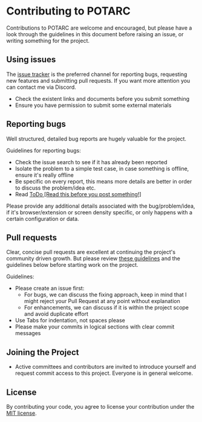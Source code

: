 Contributing to POTARC
======================

Contributions to POTARC are welcome and encouraged, but please have a look through the guidelines in this document before raising an issue, or writing something for the project.


Using issues
------------

The [issue tracker](https://github.com/CHEF-KOCH/Online-Privacy-Test-Resource-List/issues) is the preferred channel for reporting bugs, requesting new features and submitting pull requests. If you want more attention you can contact me via Discord.

* Check the existent links and documents before you submit something
* Ensure you have permission to submit some external materials


Reporting bugs
--------------

Well structured, detailed bug reports are hugely valuable for the project.

Guidelines for reporting bugs:

 - Check the issue search to see if it has already been reported
 - Isolate the problem to a simple test case, in case something is offline, ensure it's really offline
 - Be specific on every report, this means more details are better in order to discuss the problem/idea etc.
 - Read [ToDo [Read this before you post something!]](https://github.com/CHEF-KOCH/Online-Privacy-Test-Resource-List/issues/3)

Please provide any additional details associated with the bug/problem/idea, if it's browser/extension or screen density specific, or only happens with a certain configuration or data.


Pull requests
-------------

Clear, concise pull requests are excellent at continuing the project's community driven growth. But please review [these guidelines](https://github.com/blog/1943-how-to-write-the-perfect-pull-request) and the guidelines below before starting work on the project.

Guidelines:

 - Please create an issue first:
   - For bugs, we can discuss the fixing approach, keep in mind that I might reject your Pull Request at any point without explanation
   - For enhancements, we can discuss if it is within the project scope and avoid duplicate effort
 - Use Tabs for indentation, not spaces please
 - Please make your commits in logical sections with clear commit messages

Joining the Project
-------------
 - Active committees and contributors are invited to introduce yourself and request commit access to this project.  Everyone is in general welcome.

License
-------

By contributing your code, you agree to license your contribution under the [MIT license](https://github.com/CHEF-KOCH/Online-Privacy-Test-Resource-List/blob/master/LICENSE).